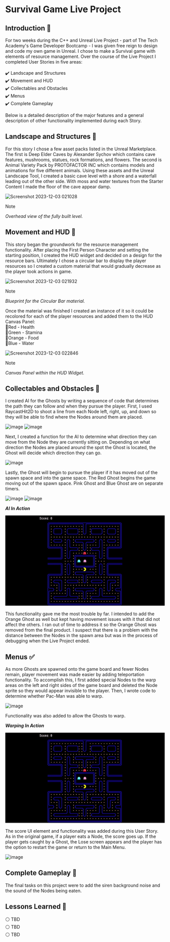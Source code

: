 # Survival Game Live Project

## Introduction 🐣

For two weeks during the C++ and Unreal Live Project - part of The Tech Academy's Game Developer Bootcamp - I was given free reign to design and code my own game in Unreal. I chose to make a Survival game with elements of resource management. Over the course of the Live Project I completed User Stories in five areas: <br><br>
  ✔️ Landscape and Structures <br>
  ✔️ Movement and HUD <br>
  ✔️ Collectables and Obstacles<br>
  ✔️ Menus <br>
  ✔️ Complete Gameplay <br>

Below is a detailed description of the major features and a general description of other functionality implemented during each Story.

## Landscape and Structures 🌅 
For this story I chose a few asset packs listed in the Unreal Marketplace. The first is Deep Elder Caves by Alexander Sychov which contains cave features, mushrooms, statues, rock formations, and flowers. The second is Animal Variety Pack by PROTOFACTOR INC which contains models and animations for five different animals. Using these assets and the Unreal Landscape Tool, I created a basic cave level with a shore and a waterfall leading out of the other side. With moss and water textures from the Starter Content I made the floor of the cave appear damp.<br>

![Screenshot 2023-12-03 021028](https://github.com/megleedev/Survival-Game-Live-Project/assets/127007134/a1ca3089-dbee-46bc-9f7b-a04e3e71ecf2)
> [!NOTE]
> *Overhead view of the fully built level.*

## Movement and HUD 🏃 
This story began the groundwork for the resource management functionality. After placing the First Person Character and setting the starting position, I created the HUD widget and decided on a design for the resource bars. Ultimately I chose a circular bar to display the player resources so I created a custom material that would gradually decrease as the player took actions in game. <br>

![Screenshot 2023-12-03 021932](https://github.com/megleedev/Survival-Game-Live-Project/assets/127007134/0789598a-0d6c-4e4c-85be-68b6fbcecc32)
> [!NOTE]
> *Blueprint for the Circular Bar material.* <br>

Once the material was finished I created an instance of it so it could be recolored for each of the player resources and added them to the HUD Canvas Panel: <br>
    🔹Red -  Health <br>
    🔹Green - Stamina <br>
    🔹Orange - Food <br>
    🔹Blue - Water <br>

![Screenshot 2023-12-03 022846](https://github.com/megleedev/Survival-Game-Live-Project/assets/127007134/e6b40a62-5ca4-4dde-aabf-49695fb171d8)
> [!NOTE]
> *Canvas Panel within the HUD Widget.*

## Collectables and Obstacles 🌟
I created AI for the Ghosts by writing a sequence of code that determines the path they can follow and when they pursue the player. First, I used RaycastHit2D to shoot a line from each Node left, right, up, and down so they will be able to find where the Nodes around them are placed. <br>

![image](https://github.com/megleedev/PacMan-Live-Project/assets/127007134/457806b1-b39a-450d-a673-5baa1b0d6c97)
![image](https://github.com/megleedev/PacMan-Live-Project/assets/127007134/10c171c3-a3f2-4d06-babf-483818ca59d5)

Next, I created a function for the AI to determine what direction they can move from the Node they are currently sitting on. Depending on what direction the Nodes are placed around the spot the Ghost is located, the Ghost will decide which direction they can go. <br>

![image](https://github.com/megleedev/PacMan-Live-Project/assets/127007134/ee7fddc0-fd27-4069-af43-7e11ed238e53)

Lastly, the Ghost will begin to pursue the player if it has moved out of the spawn space and into the game space. The Red Ghost begins the game moving out of the spawn space. Pink Ghost and Blue Ghost are on separate timers. <br>

![image](https://github.com/megleedev/PacMan-Live-Project/assets/127007134/f88f2ce9-1a73-4052-9082-2819e5c74b59)
![image](https://github.com/megleedev/PacMan-Live-Project/assets/127007134/b7d41a7b-9a9d-41fc-b66e-bf05d9cb68a4)

***AI In Action***

![](https://github.com/megleedev/PacMan-Live-Project/blob/main/AI_behavior.gif)

This functionality gave me the most trouble by far. I intended to add the Orange Ghost as well but kept having movement issues with it that did not affect the others. I ran out of time to address it so the Orange Ghost was removed from the final product. I suspect that there is a problem with the distance between the Nodes in the spawn area but was in the process of debugging when the Live Project ended. <br>

## Menus ✅ 

As more Ghosts are spawned onto the game board and fewer Nodes remain, player movement was made easier by adding teleportation functionality. To accomplish this, I first added special Nodes to the warp areas on the left and right sides of the game board and deleted the Node sprite so they would appear invisible to the player. Then, I wrote code to determine whether Pac-Man was able to warp.<br>

![image](https://github.com/megleedev/PacMan-Live-Project/assets/127007134/fae0def2-526e-4ca2-a90c-4b91bdd5ee17)

Functionality was also added to allow the Ghosts to warp. <br>

***Warping In Action***

![](https://github.com/megleedev/PacMan-Live-Project/blob/main/Teleport.gif)

The score UI element and functionality was added during this User Story. As in the original game, if a player eats a Node, the score goes up. If the player gets caught by a Ghost, the Lose screen appears and the player has the option to restart the game or return to the Main Menu.

![image](https://github.com/megleedev/PacMan-Live-Project/assets/127007134/185bb22f-bbb6-4fff-90ea-00b82f7b5f2f)

## Complete Gameplay 🎈  

The final tasks on this project were to add the siren background noise and the sound of the Nodes being eaten. <br>

## Lessons Learned 👀

  ⚪ TBD <br>
  ⚪ TBD <br>
  ⚪ TBD <br>
